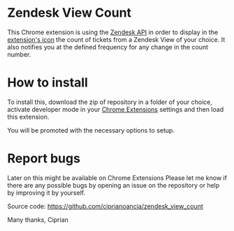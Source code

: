 # Zendesk View Count
This Chrome extension<a/> is using the <a href="https://developer.zendesk.com/rest_api">Zendesk API</a> in order to display in the <a href="https://github.com/ciprianoancia/zendesk_view_count/blob/master/How%20it%20works.png">extension's icon</a> the count of tickets from a Zendesk View of your choice. It also notifies you at the defined frequency for any change in the count number.

# How to install

To install this, download the zip of repository in a folder of your choice, activate developer mode in your <a href="chrome://extensions">Chrome Extensions<a/> settings and then load this extension.

You will be promoted with the necessary options to setup.

# Report bugs
Later on this might be available on Chrome Extensions
Please let me know if there are any possible bugs by opening an issue on the repository or help by improving it by yourself.

Source code: https://github.com/ciprianoancia/zendesk_view_count

Many thanks,
Ciprian
